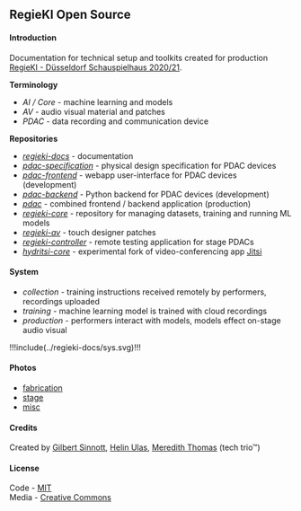 ## RegieKI Open Source

#### Introduction

Documentation for technical setup and toolkits created for production [RegieKI - Düsseldorf Schauspielhaus 2020/21](https://www.dhaus.de/programm/a-z/regie-k-i/).

**Terminology**

* *AI / Core* - machine learning and models
* *AV* - audio visual material and patches
* *PDAC* - data recording and communication device

**Repositories**

* *[regieki-docs](https://github.com/regieki/regieki-docs)* - documentation 
* *[pdac-specification](https://github.com/regieki/pdac-specification)* - physical design specification for PDAC devices
* *[pdac-frontend](https://github.com/regieki/pdac-frontend)* - webapp user-interface for PDAC devices (development)
* *[pdac-backend](https://github.com/regieki/pdac-backend)* - Python backend for PDAC devices (development)
* *[pdac](https://github.com/regieki/pdac)* - combined frontend / backend application (production)
* *[regieki-core](https://github.com/regieki/regieki-core)* - repository for managing datasets, training and running ML models
* *[regieki-av](https://github.com/regieki/regieki-av)* - touch designer patches
* *[regieki-controller](https://github.com/regieki/regieki-controller)* - remote testing application for stage PDACs
* *[hydritsi-core](https://github.com/autr/hydritsi-core)* - experimental fork of video-conferencing app [Jitsi](https://meet.jit.si)

#### System

* *collection* - training instructions received remotely by performers, recordings uploaded
* *training* - machine learning model is trained with cloud recordings
* *production* - performers interact with models, models effect on-stage audio visual

!!!include(../regieki-docs/sys.svg)!!!

#### Photos

* [fabrication](https://github.com/RegieKI/pdac/blob/main/media/fabrication)
* [stage](https://github.com/RegieKI/pdac/blob/main/media/stage)
* [misc](https://github.com/RegieKI/pdac/blob/main/media/misc)


#### Credits

Created by [Gilbert Sinnott](), [Helin Ulas](), [Meredith Thomas]() (tech trio™)

#### License

Code - [MIT](https://github.com/RegieKI/pdac/blob/main/LICENSE-MIT.md) \
Media - [Creative Commons](https://github.com/RegieKI/pdac/blob/main/LICENSE-CC.md)